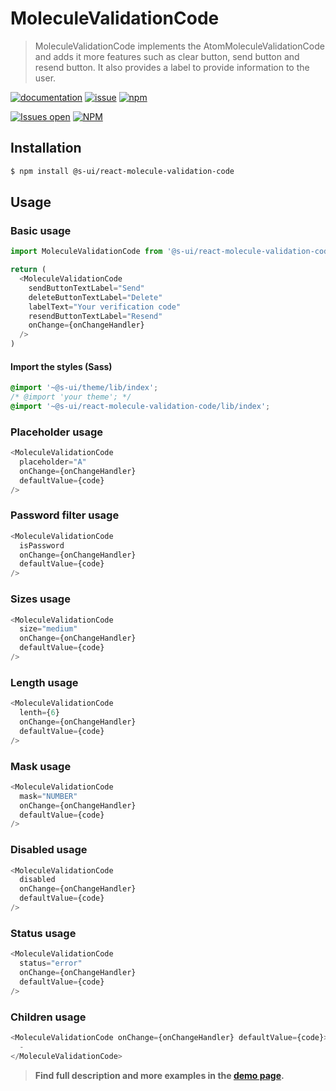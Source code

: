 # MoleculeValidationCode

> MoleculeValidationCode implements the AtomMoleculeValidationCode and adds it more features such as clear button, send button and resend button. It also provides a label to provide information to the user.

[![documentation](https://img.shields.io/badge/read%20the%20doc-black?logo=readthedocs)](https://sui-components.vercel.app/workbench/molecule/validationCode/)
[![issue](https://img.shields.io/badge/report%20a%20bug-black?logo=openbugbounty&logoColor=red)](https://github.com/SUI-Components/sui-components/issues/new?&projects=4&template=bug-report.yml&assignees=&template=report-a-bug.yml&title=🪲+&labels=bug,component,molecule,validationCode)
[![npm](https://img.shields.io/npm/dt/%40s-ui/react-molecule-validation-code?logo=npm&labelColor=black)](https://www.npmjs.com/package/@s-ui/react-molecule-validation-code)

[![Issues open](https://img.shields.io/github/issues-search/SUI-Components/sui-components?query=is%3Aopen%20label%3Acomponent%20label%3AvalidationCode&logo=openbugbounty&logoColor=red&label=issues%20open&color=red)](https://github.com/SUI-Components/sui-components/issues?q=is%3Aopen+label%3Acomponent+label%3AvalidationCode)
[![NPM](https://img.shields.io/npm/l/%40s-ui%2Freact-molecule-validation-code)](https://github.com/SUI-Components/sui-components/blob/main/components/molecule/validationCode/LICENSE.md)

## Installation

```sh
$ npm install @s-ui/react-molecule-validation-code
```

## Usage

### Basic usage

```js
import MoleculeValidationCode from '@s-ui/react-molecule-validation-code'

return (
  <MoleculeValidationCode
    sendButtonTextLabel="Send"
    deleteButtonTextLabel="Delete"
    labelText="Your verification code"
    resendButtonTextLabel="Resend"
    onChange={onChangeHandler}
  />
)
```

#### Import the styles (Sass)

```css
@import '~@s-ui/theme/lib/index';
/* @import 'your theme'; */
@import '~@s-ui/react-molecule-validation-code/lib/index';
```

### Placeholder usage

```js
<MoleculeValidationCode
  placeholder="A"
  onChange={onChangeHandler}
  defaultValue={code}
/>
```

### Password filter usage

```js
<MoleculeValidationCode
  isPassword
  onChange={onChangeHandler}
  defaultValue={code}
/>
```

### Sizes usage

```js
<MoleculeValidationCode
  size="medium"
  onChange={onChangeHandler}
  defaultValue={code}
/>
```

### Length usage

```js
<MoleculeValidationCode
  lenth={6}
  onChange={onChangeHandler}
  defaultValue={code}
/>
```

### Mask usage

```js
<MoleculeValidationCode
  mask="NUMBER"
  onChange={onChangeHandler}
  defaultValue={code}
/>
```

### Disabled usage

```js
<MoleculeValidationCode
  disabled
  onChange={onChangeHandler}
  defaultValue={code}
/>
```

### Status usage

```js
<MoleculeValidationCode
  status="error"
  onChange={onChangeHandler}
  defaultValue={code}
/>
```

### Children usage

```js
<MoleculeValidationCode onChange={onChangeHandler} defaultValue={code}>
  -
</MoleculeValidationCode>
```

> **Find full description and more examples in the [demo page](#).**
